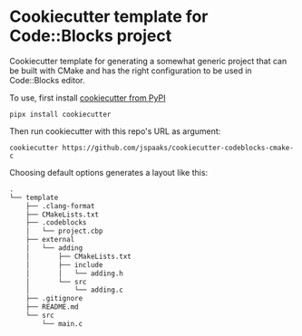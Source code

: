 # Cookiecutter template for Code::Blocks project

Cookiecutter template for generating a somewhat generic project that can be built
with CMake and has the right configuration to be used in Code::Blocks editor.

To use, first install [cookiecutter from PyPI](https://pypi.org/project/cookiecutter/)

```shell
pipx install cookiecutter
```

Then run cookiecutter with this repo's URL as argument:

```shell
cookiecutter https://github.com/jspaaks/cookiecutter-codeblocks-cmake-c
```

Choosing default options generates a layout like this:

```txt
.
└── template
    ├── .clang-format
    ├── CMakeLists.txt
    ├── .codeblocks
    │   └── project.cbp
    ├── external
    │   └── adding
    │       ├── CMakeLists.txt
    │       ├── include
    │       │   └── adding.h
    │       └── src
    │           └── adding.c
    ├── .gitignore
    ├── README.md
    └── src
        └── main.c
```
